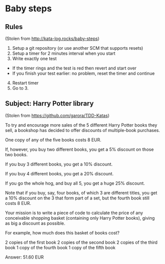 # Baby steps

## Rules

(Stolen from http://kata-log.rocks/baby-steps)

1. Setup a git repository (or use another SCM that supports resets)
2. Setup a timer for 2 minutes interval when you start
3. Write exactly one test
- If the timer rings and the test is red then revert and start over
- If you finish your test earlier: no problem, reset the timer and continue
4. Restart timer
5. Go to 3.

## Subject: Harry Potter library

(Stolen from https://github.com/garora/TDD-Katas)

To try and encourage more sales of the 5 different Harry
Potter books they sell, a bookshop has decided to offer
discounts of multiple-book purchases.

One copy of any of the five books costs 8 EUR.

If, however, you buy two different books, you get a 5%
discount on those two books.

If you buy 3 different books, you get a 10% discount.

If you buy 4 different books, you get a 20% discount.

If you go the whole hog, and buy all 5, you get a huge 25%
discount.

Note that if you buy, say, four books, of which 3 are
different titles, you get a 10% discount on the 3 that
form part of a set, but the fourth book still costs 8 EUR.

Your mission is to write a piece of code to calculate the
price of any conceivable shopping basket (containing only
Harry Potter books), giving as big a discount as possible.

For example, how much does this basket of books cost?

2 copies of the first book
2 copies of the second book
2 copies of the third book
1 copy of the fourth book
1 copy of the fifth book

Answer: 51.60 EUR

